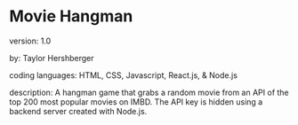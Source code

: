 # Movie Hangman

version: 1.0

by: Taylor Hershberger

coding languages: HTML, CSS, Javascript, React.js, & Node.js

description: A hangman game that grabs a random movie from an API of the top 200 most popular movies on IMBD. The API key is hidden using a backend server created with Node.js.